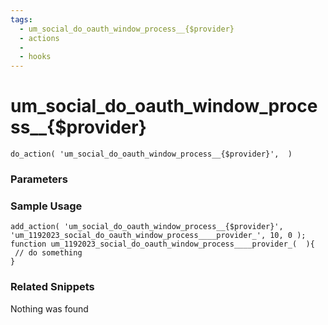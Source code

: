 ```yaml
---
tags: 
  - um_social_do_oauth_window_process__{$provider}
  - actions
  - 
  - hooks
---
```

# um\_social\_do\_oauth\_window\_process\_\_{$provider}

``` php:no-line-numbers
do_action( 'um_social_do_oauth_window_process__{$provider}',  )
```
<div class='hook-sep'></div>

### Parameters

<div class='hook-sep'></div>



### Sample Usage

``` php:no-line-numbers
add_action( 'um_social_do_oauth_window_process__{$provider}', 'um_1192023_social_do_oauth_window_process____provider_', 10, 0 );
function um_1192023_social_do_oauth_window_process____provider_(  ){
 // do something
}
```
<div class='hook-sep'></div>



### Related Snippets

Nothing was found

